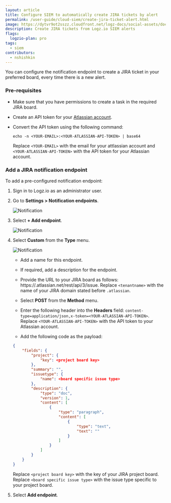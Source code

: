 ```yaml
---
layout: article
title: Configure SIEM to automatically create JIRA tickets by alert
permalink: /user-guide/cloud-siem/create-jira-ticket-alert.html
image: https://dytvr9ot2sszz.cloudfront.net/logz-docs/social-assets/docs-social.jpg
description: Create JIRA tickets from Logz.io SIEM alerts
flags:
  logzio-plan: pro
tags:
  - siem
contributors:
  - nshishkin
---
```


You can configure the notification endpoint to create a JIRA ticket in your preferred board, every time there is a new alert.

### Pre-requisites

* Make sure that you have permissions to create a task in the required JIRA board.

* Create an API token for your [Atlassian account](https://support.atlassian.com/atlassian-account/docs/manage-api-tokens-for-your-atlassian-account/).

* Convert the API token using the following command:

  ```shell
  echo -n <YOUR-EMAIL>:<YOUR-ATLASSIAN-API-TOKEN> | base64
  ```
  Replace `<YOUR-EMAIL>` with the email for your attlassian account and `<YOUR-ATLASSIAN-API-TOKEN>` with the API token for your Atlassian account.

### Add a JIRA notification endpoint

To add a pre-configured notification endpoint:

1. Sign in to Logz.io as an administrator user.

2. Go to **Settings > Notification endpoints**.

   ![Notification](https://dytvr9ot2sszz.cloudfront.net/logz-docs/siem-quick-start/endpoint-1.png)

3. Select **+ Add endpoint**.

   ![Notification](https://dytvr9ot2sszz.cloudfront.net/logz-docs/siem-quick-start/endpoint-2.png)


3. Select **Custom** from the **Type** menu.

   ![Notification](https://dytvr9ot2sszz.cloudfront.net/logz-docs/siem-quick-start/endpoint-3.png)


   * Add a name for this endpoint.

   * If required, add a description for the endpoint.

   * Provide the URL to your JIRA board as follows: https://<tenantname>.atlassian.net/rest/api/3/issue. Replace `<tenantname>` with the name of your JIRA domain stated before `.atlassian`.

   * Select **POST** from the **Method** menu.

   * Enter the following header into the **Headers** field: `content-type=application/json,x-token=<YOUR-ATLASSIAN-API-TOKEN>`. Replace `<YOUR-ATLASSIAN-API-TOKEN>` with the API token to your Atlassian account.

   * Add the following code as the payload:

   ```json
   {
       "fields": {
           "project": {
               "key": <project board key>
           },
           "summary": "",
           "issuetype": {
               "name": <board specific issue type>
           },
           "description": {
               "type": "doc",
               "version": 1,
               "content": [
                   {
                       "type": "paragraph",
                       "content": [
                           {
                               "type": "text",
                               "text": ""
                           }
                       ]
                   }
               ]
           }
       }
   }
   ```
   
   Replace `<project board key>` with the key of your JIRA project board.
   Replace `<board specific issue type>` with the issue type specific to your project board.

4. Select **Add endpoint**.


